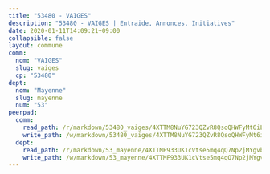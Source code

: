 ```yaml
---
title: "53480 - VAIGES"
description: "53480 - VAIGES | Entraide, Annonces, Initiatives"
date: 2020-01-11T14:09:21+09:00
collapsible: false
layout: commune
comm:
  nom: "VAIGES"
  slug: vaiges
  cp: "53480"
dept:
  nom: "Mayenne"
  slug: mayenne
  num: "53"
peerpad:
  comm:
    read_path: /r/markdown/53480_vaiges/4XTTM8NuYG723QZvR8QsoQHWFyMt6iL4uGVAZrCwwZcyXncFF
    write_path: /w/markdown/53480_vaiges/4XTTM8NuYG723QZvR8QsoQHWFyMt6iL4uGVAZrCwwZcyXncFF-K3TgUX6Nsh1GCQzHvAWwGGnDyyL3NuBfxEd6X5Z4S3zK3TJt5yAp6ez8djq7GdxBM8RMSWj1pXtLiwoL8bjqqzotGhUVrpoQC98SzDoC2HwzSCn5yQpjBXN9ixeukreGbTnGcbJd
  dept:
    read_path: /r/markdown/53_mayenne/4XTTMF933UK1cVtse5mq4qQ7Np2jMYgvbp6qouY9MWyoeWY43
    write_path: /w/markdown/53_mayenne/4XTTMF933UK1cVtse5mq4qQ7Np2jMYgvbp6qouY9MWyoeWY43-K3TgUcgqTBNoSTxPqkZ94HV7ydPjBnvnBue9tEiK9jakhdXjxdo4Br4iK1oa2CDh4yEVWX1tFyjU9wvcKRuNLDocpAE5TJXkqSv2docSVtfLpqmkB6Zf1obqgGj7oAqY4ytCV5Es
---
```


